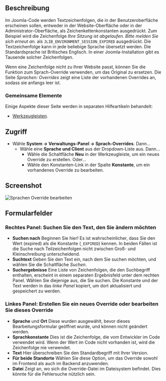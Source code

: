 
<!-- Filename: Help4.x:Languages:_Edit_Override / Display title: Sprachen: Override bearbeiten -->

## Beschreibung

Im Joomla-Code werden Textzeichenfolgen, die in der Benutzeroberfläche erscheinen sollen, entweder in der Website-Oberfläche oder in der Administrator-Oberfläche, als Zeichenkettenkonstanten ausgedrückt. Zum Beispiel wird die Zeichenfolge *Ihre Sitzung ist abgelaufen. Bitte melden Sie sich erneut an.* als `JLIB_ENVIRONMENT_SESSION_EXPIRED` ausgedrückt. Die Textzeichenfolge kann in jede beliebige Sprache übersetzt werden. Die Standardsprache ist Britisches Englisch. In einer Joomla-Installation gibt es Tausende solcher Zeichenfolgen.

Wenn eine Zeichenfolge nicht zu Ihrer Website passt, können Sie die Funktion zum Sprach-Override verwenden, um das Original zu ersetzen. Die Seite *Sprachen: Overrides* zeigt eine Liste der vorhandenen Overrides an, sodass sie anfangs leer ist.

### Gemeinsame Elemente

Einige Aspekte dieser Seite werden in separaten Hilfeartikeln behandelt:

* [Werkzeugleisten](jdocmanual?article=help/common-elements/toolbars).

## Zugriff

- Wähle **System → Verwaltungs-Panel → Sprach-Overrides**. Dann...
  - Wähle eine **Sprache und Client** aus der Dropdown-Liste aus. Dann...
    - Wähle die Schaltfläche **Neu** in der Werkzeugleiste, um ein neues Override zu erstellen.
      Oder...
    - Wähle den Konstanten-Link in der Spalte **Konstante**, um ein vorhandenes Override zu bearbeiten.

## Screenshot

![Sprachen Override bearbeiten](../../../de/images/languages/languages-edit-override.png)

## Formularfelder

### Rechtes Panel: Suchen Sie den Text, den Sie ändern möchten

- **Suchen nach** Beginnen Sie hier! Es ist wahrscheinlicher, dass Sie den Wert (expired) als die Konstante (`_EXPIRED`) kennen. In beiden Fällen ist die Suche nach Teilzeichenfolgen nicht zwischen Groß- und Kleinschreibung unterscheidend.
- **Suchtext** Geben Sie den Text ein, nach dem Sie suchen möchten, und wählen Sie die Schaltfläche *Suchen*.
- **Suchergebnisse** Eine Liste von Zeichenfolgen, die den Suchbegriff enthalten, erscheint in einem separaten Ergebnisfeld unter dem rechten Panel. Wählen Sie diejenige aus, die Sie suchen. Die Konstante und der Text werden in das *linke Panel* kopiert, um dort aktualisiert und gespeichert zu werden.

### Linkes Panel: Erstellen Sie ein neues Override oder bearbeiten Sie dieses Override

- **Sprache** und **Ort** Diese wurden ausgewählt, bevor dieses Bearbeitungsformular geöffnet wurde, und können nicht geändert werden.
- **Sprachkonstante** Dies ist die Zeichenfolge, die vom Entwickler im Code verwendet wird. Wenn der Wert im Code nicht vorhanden ist, wird die Zeichenfolge nie verwendet.
- **Text** Hier überschreiben Sie den Standardbegriff mit Ihrer Version.
- **Für beide Standorte** Wählen Sie diese Option, um das Override sowohl im Frontend als auch im Backend anzuwenden.
- **Datei** Zeigt an, wo sich die Override-Datei im Dateisystem befindet. Dies könnte für die Fehlersuche nützlich sein.

